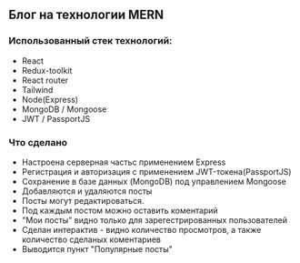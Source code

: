 ## Блог на технологии MERN

### Использованный стек технологий:
- React
- Redux-toolkit
- React router
- Tailwind 
- Node(Express)
- MongoDB / Mongoose
- JWT / PassportJS

### Что сделано
- Настроена серверная частьс применением Express
- Регистрация и авторизация с применением JWT-токена(PassportJS)
- Сохранение в базе данных (MongoDB) под управлением Mongoose
- Добавляются и удаляются посты
- Посты могут редактироваться.
- Под каждым постом можно оставить коментарий
- "Мои посты" видно только для зарегестрированных пользователей
- Сделан интерактив - видно количество просмотров, а также количество сделаных коментариев
- Выводится пункт "Популярные посты"
